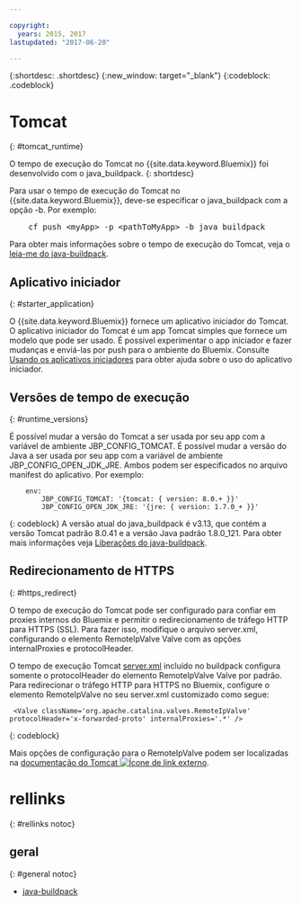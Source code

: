 ```yaml
---

copyright:
  years: 2015, 2017
lastupdated: "2017-06-20"

---
```


{:shortdesc: .shortdesc}
{:new_window: target="_blank"}
{:codeblock: .codeblock}


# Tomcat
{: #tomcat_runtime}

O tempo de execução do Tomcat no {{site.data.keyword.Bluemix}} foi desenvolvido com o java_buildpack.
{: shortdesc}

Para usar o tempo de execução do Tomcat no {{site.data.keyword.Bluemix}}, deve-se especificar o java_buildpack com a opção -b. Por exemplo:
<pre>
    cf push &lt;myApp&gt; -p &lt;pathToMyApp&gt; -b java_buildpack
</pre>

Para obter mais informações sobre o tempo de execução do Tomcat, veja o
[leia-me do java-buildpack](https://github.com/cloudfoundry/java-buildpack/blob/master/README.md).

## Aplicativo iniciador
{: #starter_application}

O {{site.data.keyword.Bluemix}} fornece um aplicativo iniciador do Tomcat.  O aplicativo iniciador do Tomcat é um app Tomcat simples que fornece um modelo que pode ser usado. É possível experimentar o app iniciador e fazer mudanças e enviá-las por push para o ambiente do Bluemix. Consulte [Usando os aplicativos iniciadores](/docs/cfapps/starter_app_usage.html) para obter ajuda sobre o uso
do aplicativo iniciador.

## Versões de tempo de execução
{: #runtime_versions}

É possível mudar a versão do Tomcat a ser usada por seu app com a variável de ambiente JBP_CONFIG_TOMCAT.
É possível mudar a versão do Java a ser usada por seu app com a variável de ambiente JBP_CONFIG_OPEN_JDK_JRE.
Ambos podem ser especificados no arquivo manifest do aplicativo.  Por exemplo:
```
    env:
        JBP_CONFIG_TOMCAT: '{tomcat: { version: 8.0.+ }}'
        JBP_CONFIG_OPEN_JDK_JRE: '{jre: { version: 1.7.0_+ }}'
```
{: codeblock}
A versão atual do java_buildpack é v3.13, que contém a versão Tomcat padrão 8.0.41 e a versão Java padrão 1.8.0_121.
Para obter mais informações veja [Liberações do java-buildpack](https://github.com/cloudfoundry/java-buildpack/releases/tag/v3.13).

## Redirecionamento de HTTPS
{: #https_redirect}

O tempo de execução do Tomcat pode ser configurado para confiar em proxies internos do Bluemix e permitir
o redirecionamento de tráfego HTTP para HTTPS (SSL).
Para fazer isso, modifique o arquivo server.xml,
configurando o elemento RemoteIpValve Valve com as opções internalProxies e protocolHeader.

O tempo de execução Tomcat
[server.xml](https://github.com/cloudfoundry/java-buildpack/blob/master/resources/tomcat/conf/server.xml)
incluído no buildpack configura somente o protocolHeader do elemento RemoteIpValve Valve por padrão.  Para redirecionar o tráfego HTTP para HTTPS no Bluemix, configure o elemento RemoteIpValve no seu
server.xml customizado como segue:

```
 <Valve className='org.apache.catalina.valves.RemoteIpValve' protocolHeader='x-forwarded-proto' internalProxies='.*' />
```
{: codeblock}

Mais opções de configuração para o RemoteIpValve podem ser localizadas na
[documentação do Tomcat ![Ícone de link externo](../../icons/launch-glyph.svg "Ícone de link externo")](https://tomcat.apache.org/tomcat-8.0-doc/api/org/apache/catalina/valves/RemoteIpValve.html).

# rellinks
{: #rellinks notoc}
## geral
{: #general notoc}
* [java-buildpack](https://github.com/cloudfoundry/java-buildpack)
